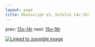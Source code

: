 ```yaml
---
layout: page
title: Manuscript e3, bifolio 14v-15r
---
```


prev: [13v-14r](../13v-14r/) next: [15v-16r](../15v-16r/)



[![Linked to zoomble image](http://www.homermultitext.org/iipsrv?IIIF=/project/homer/pyramidal/deepzoom/hmt/e3bifolio/v1/E3_14v_15r.tif/full/2000,/0/default.jpg)](http://www.homermultitext.org/ict2/?urn=urn:cite2:hmt:e3bifolio.v1:E3_14v_15r)

